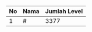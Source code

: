 | No | Nama            | Jumlah Level |
|----|-----------------|--------------|
| 1  | #    |    3377        |
